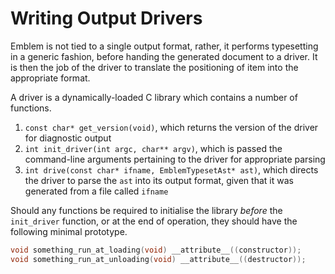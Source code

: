 # Writing Output Drivers

Emblem is not tied to a single output format, rather, it performs typesetting in a generic fashion, before handing the generated document to a driver.
It is then the job of the driver to translate the positioning of item into the appropriate format.

A driver is a dynamically-loaded C library which contains a number of functions.

1. `const char* get_version(void)`, which returns the version of the driver for diagnostic output
2. `int init_driver(int argc, char** argv)`, which is passed the command-line arguments pertaining to the driver for appropriate parsing
3. `int drive(const char* ifname, EmblemTypesetAst* ast)`, which directs the driver to parse the `ast` into its output format, given that it was generated from a file called `ifname`

Should any functions be required to initialise the library _before_ the `init_driver` function, or at the end of operation, they should have the following minimal prototype.

```c
void something_run_at_loading(void) __attribute__((constructor));
void something_run_at_unloading(void) __attribute__((destructor));
```
